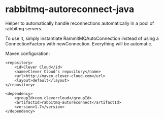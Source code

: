 rabbitmq-autoreconnect-java
===========================

Helper to automatically handle reconnections automatically in a pool of rabbitmq servers.

To use it, simply instantiate RammitMQAutoConnection instead of using a ConnectionFactory with newConnection.
Everything will be automatic.

Maven configuration:

```
<repository>
    <id>Clever Cloud</id>
    <name>Clever Cloud's repository</name>
    <url>http://maven.clever-cloud.com</url>
    <layout>default</layout>
</repository>
```

```
<dependency>
    <groupId>com.clevercloud</groupId>
    <artifactId>rabbitmq-autoreconnect</artifactId>
    <version>1.7</version>
</dependency>
```

